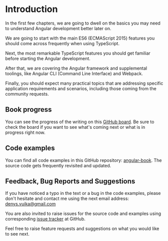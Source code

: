 # Introduction

In the first few chapters, we are going to dwell on the basics you may need to understand Angular development better later on.

We are going to start with the main ES6 (ECMAScript 2015) features you should come across frequently when using TypeScript.

Next, the most remarkable TypeScript features you should get familiar before starting the Angular development.

After that, we are covering the Angular framework and supplemental toolings, like Angular CLI (Command Line Interface) and Webpack.

Finally, you should expect many practical topics that are addressing specific application requirements and scenarios,
including those coming from the community requests.

## Book progress

You can see the progress of the writing on this [GitHub board](https://github.com/DenysVuika/angular-book/projects/1).
Be sure to check the board if you want to see what's coming next or what is in progress right now.

## Code examples

You can find all code examples in this GitHub repository: [angular-book](https://github.com/DenysVuika/angular-book).
The source code gets frequently revisited and updated.

## Feedback, Bug Reports and Suggestions

If you have noticed a typo in the text or a bug in the code examples,
please don't hesitate and contact me using the next email address:
[denys.vuika@gmail.com](mailto:denys.vuika@gmail.com?subject=angular-book%20feedback)

You are also invited to raise issues for the source code and examples using corresponding [issue tracker](https://github.com/DenysVuika/angular-book/issues) at GitHub.

Feel free to raise feature requests and suggestions on what you would like to see next.
